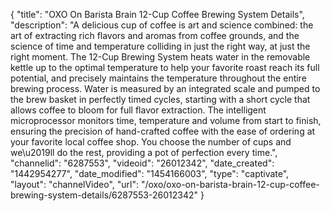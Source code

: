 {
    "title": "OXO On Barista Brain 12-Cup Coffee Brewing System Details",
    "description": "A delicious cup of coffee is art and science combined: the art of extracting rich flavors and aromas from coffee grounds, and the science of time and temperature colliding in just the right way, at just the right moment. The 12-Cup Brewing System heats water in the removable kettle up to the optimal temperature to help your favorite roast reach its full potential, and precisely maintains the temperature throughout the entire brewing process. Water is measured by an integrated scale and pumped to the brew basket in perfectly timed cycles, starting with a short cycle that allows coffee to bloom for full flavor extraction. The intelligent microprocessor monitors time, temperature and volume from start to finish, ensuring the precision of hand-crafted coffee with the ease of ordering at your favorite local coffee shop. You choose the number of cups and we\u2019ll do the rest, providing a pot of perfection every time.",
    "channelid": "6287553",
    "videoid": "26012342",
    "date_created": "1442954277",
    "date_modified": "1454166003",
    "type": "captivate",
    "layout": "channelVideo",
    "url": "\/oxo\/oxo-on-barista-brain-12-cup-coffee-brewing-system-details\/6287553-26012342"
}